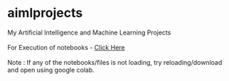# aimlprojects
My Artificial Intelligence and Machine Learning Projects
<br> <br>
For Execution of notebooks - [Click Here](https://mybinder.org/v2/gh/prabhu30/aimlprojects/master)
<br> <br>
Note : If any of the notebooks/files is not loading, try reloading/download and open using google colab.
